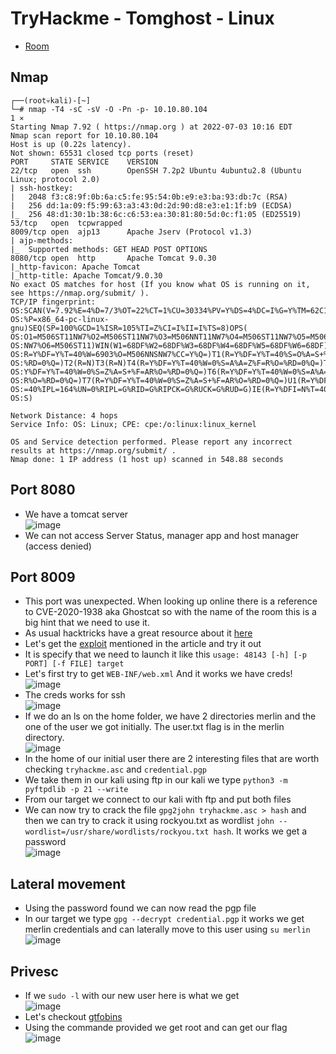 # TryHackme - Tomghost - Linux

- [Room](https://tryhackme.com/room/tomghost)

## Nmap

```
┌──(root💀kali)-[~]
└─# nmap -T4 -sC -sV -O -Pn -p- 10.10.80.104                                                                                                                                                                                             1 ⨯
Starting Nmap 7.92 ( https://nmap.org ) at 2022-07-03 10:16 EDT
Nmap scan report for 10.10.80.104
Host is up (0.22s latency).
Not shown: 65531 closed tcp ports (reset)
PORT     STATE SERVICE    VERSION
22/tcp   open  ssh        OpenSSH 7.2p2 Ubuntu 4ubuntu2.8 (Ubuntu Linux; protocol 2.0)
| ssh-hostkey: 
|   2048 f3:c8:9f:0b:6a:c5:fe:95:54:0b:e9:e3:ba:93:db:7c (RSA)
|   256 dd:1a:09:f5:99:63:a3:43:0d:2d:90:d8:e3:e1:1f:b9 (ECDSA)
|_  256 48:d1:30:1b:38:6c:c6:53:ea:30:81:80:5d:0c:f1:05 (ED25519)
53/tcp   open  tcpwrapped
8009/tcp open  ajp13      Apache Jserv (Protocol v1.3)
| ajp-methods: 
|_  Supported methods: GET HEAD POST OPTIONS
8080/tcp open  http       Apache Tomcat 9.0.30
|_http-favicon: Apache Tomcat
|_http-title: Apache Tomcat/9.0.30
No exact OS matches for host (If you know what OS is running on it, see https://nmap.org/submit/ ).
TCP/IP fingerprint:
OS:SCAN(V=7.92%E=4%D=7/3%OT=22%CT=1%CU=30334%PV=Y%DS=4%DC=I%G=Y%TM=62C1A6D5
OS:%P=x86_64-pc-linux-gnu)SEQ(SP=100%GCD=1%ISR=105%TI=Z%CI=I%II=I%TS=8)OPS(
OS:O1=M506ST11NW7%O2=M506ST11NW7%O3=M506NNT11NW7%O4=M506ST11NW7%O5=M506ST11
OS:NW7%O6=M506ST11)WIN(W1=68DF%W2=68DF%W3=68DF%W4=68DF%W5=68DF%W6=68DF)ECN(
OS:R=Y%DF=Y%T=40%W=6903%O=M506NNSNW7%CC=Y%Q=)T1(R=Y%DF=Y%T=40%S=O%A=S+%F=AS
OS:%RD=0%Q=)T2(R=N)T3(R=N)T4(R=Y%DF=Y%T=40%W=0%S=A%A=Z%F=R%O=%RD=0%Q=)T5(R=
OS:Y%DF=Y%T=40%W=0%S=Z%A=S+%F=AR%O=%RD=0%Q=)T6(R=Y%DF=Y%T=40%W=0%S=A%A=Z%F=
OS:R%O=%RD=0%Q=)T7(R=Y%DF=Y%T=40%W=0%S=Z%A=S+%F=AR%O=%RD=0%Q=)U1(R=Y%DF=N%T
OS:=40%IPL=164%UN=0%RIPL=G%RID=G%RIPCK=G%RUCK=G%RUD=G)IE(R=Y%DFI=N%T=40%CD=
OS:S)

Network Distance: 4 hops
Service Info: OS: Linux; CPE: cpe:/o:linux:linux_kernel

OS and Service detection performed. Please report any incorrect results at https://nmap.org/submit/ .
Nmap done: 1 IP address (1 host up) scanned in 548.88 seconds
```

## Port 8080

- We have a tomcat server  
![image](https://user-images.githubusercontent.com/96747355/177050281-8c89a45b-b168-4bbb-8e59-417cf7d0077f.png)
- We can not access Server Status, manager app and host manager (access denied)

## Port 8009

- This port was unexpected. When looking up online there is a reference to CVE-2020-1938 aka Ghostcat so with the name of the room this is a big hint that we need to use it.
- As usual hacktricks have a great resource about it [here](https://book.hacktricks.xyz/network-services-pentesting/8009-pentesting-apache-jserv-protocol-ajp)
- Let's get the [exploit](https://www.exploit-db.com/exploits/48143) mentioned in the article and try it out
- It is specify that we need to launch it like this `usage: 48143 [-h] [-p PORT] [-f FILE] target`
- Let's first try to get `WEB-INF/web.xml` And it works we have creds!  
![image](https://user-images.githubusercontent.com/96747355/177053568-a50be767-3b09-4b54-b642-6a951c822c4d.png)  
- The creds works for ssh  
![image](https://user-images.githubusercontent.com/96747355/177053674-b5e9376b-7d5c-4a02-a324-41e97a30375c.png)  
- If we do an ls on the home folder, we have 2 directories merlin and the one of the user we got initially. The user.txt flag is in the merlin directory.   
![image](https://user-images.githubusercontent.com/96747355/177053844-db23a335-4dd7-4020-b601-60ba6060ce00.png)  
- In the home of our initial user there are 2 interesting files that are worth checking `tryhackme.asc` and `credential.pgp`
- We take them in our kali using ftp in our kali we type `python3 -m pyftpdlib -p 21 --write`
- From our target we connect to our kali with ftp and put both files
- We can now try to crack the file `gpg2john tryhackme.asc > hash` and then we can try to crack it using rockyou.txt as wordlist `john --wordlist=/usr/share/wordlists/rockyou.txt hash`. It works we get a password  
![image](https://user-images.githubusercontent.com/96747355/177224792-dc40752b-144b-42f2-a4e2-7e6a0a32818e.png)  


## Lateral movement

- Using the password found we can now read the pgp file
- In our target we type `gpg --decrypt credential.pgp` it works we get merlin credentials and can laterally move to this user using `su merlin`  
![image](https://user-images.githubusercontent.com/96747355/177224932-e40c5e18-005f-40a8-a354-e06af3098a43.png)  

## Privesc

- If we `sudo -l` with our new user here is what we get  
![image](https://user-images.githubusercontent.com/96747355/177225087-baa37e47-33bb-4359-a197-49b7978226fc.png)
- Let's checkout [gtfobins](https://gtfobins.github.io/gtfobins/zip/)
- Using the commande provided we get root and can get our flag  
![image](https://user-images.githubusercontent.com/96747355/177225348-3f765593-7812-43a1-b279-3f4d18149d4d.png)  

